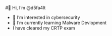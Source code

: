 #👋 Hi, I’m @d5fa4lt
- 👀 I’m interested in cybersecurity
- 🌱 I’m currently learning Malware Devlopment
- I have cleared my CRTP exam



